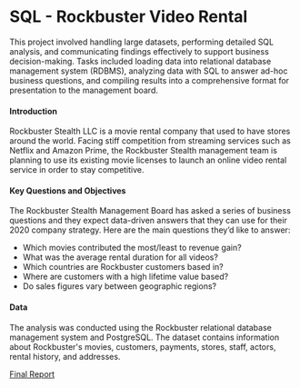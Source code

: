 # SQL - Rockbuster Video Rental

This project involved handling large datasets, performing detailed SQL analysis, and communicating findings effectively to support business decision-making. Tasks included loading data into relational database management system (RDBMS), analyzing data with SQL to answer ad-hoc business questions, and compiling results into a comprehensive format for presentation to the management board.



#### Introduction

Rockbuster Stealth LLC is a movie rental company that used to have stores around the world. Facing stiff competition from streaming services such as Netflix and Amazon Prime, the Rockbuster Stealth management team is planning to use its existing movie licenses to launch an online video rental service in order to stay competitive.


#### Key Questions and Objectives

The Rockbuster Stealth Management Board has asked a series of business questions and they 
expect data-driven answers that they can use for their 2020 company strategy. Here are the 
main questions they’d like to answer:

- Which movies contributed the most/least to revenue gain?
- What was the average rental duration for all videos?
- Which countries are Rockbuster customers based in?
- Where are customers with a high lifetime value based?
- Do sales figures vary between geographic regions?

#### Data

The analysis was conducted using the Rockbuster relational database management system and PostgreSQL. The dataset contains information about Rockbuster's movies, customers, payments, stores, staff, actors, rental history, and addresses.


[Final Report](Presentation_Rockbuster.pdf)
